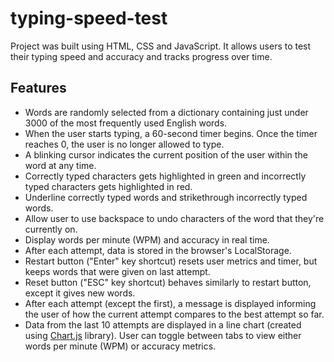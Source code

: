 # typing-speed-test

Project was built using HTML, CSS and JavaScript. It allows users to test their typing speed and accuracy and tracks progress over time.

## Features

- Words are randomly selected from a dictionary containing just under 3000 of the most frequently used English words.
- When the user starts typing, a 60-second timer begins. Once the timer reaches 0, the user is no longer allowed to type.
- A blinking cursor indicates the current position of the user within the word at any time.
- Correctly typed characters gets highlighted in green and incorrectly typed characters gets highlighted in red.
- Underline correctly typed words and strikethrough incorrectly typed words.
- Allow user to use backspace to undo characters of the word that they're currently on.
- Display words per minute (WPM) and accuracy in real time.
- After each attempt, data is stored in the browser's LocalStorage.
- Restart button ("Enter" key shortcut) resets user metrics and timer, but keeps words that were given on last attempt.
- Reset button ("ESC" key shortcut) behaves similarly to restart button, except it gives new words.
- After each attempt (except the first), a message is displayed informing the user of how the current attempt compares to the best attempt so far.
- Data from the last 10 attempts are displayed in a line chart (created using [Chart.js](https://www.chartjs.org/) library). User can toggle between tabs to view either words per minute (WPM) or accuracy metrics.
